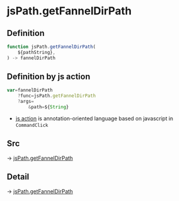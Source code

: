 # jsPath.getFannelDirPath

## Definition

```js.js
function jsPath.getFannelDirPath(
	${pathString},
) -> fannelDirPath
```


## Definition by js action

```js.js
var=fannelDirPath
	?func=jsPath.getFannelDirPath
	?args=
		&path=${String}
```

- [js action](#) is annotation-oriented language based on javascript in `CommandClick`



## Src

-> [jsPath.getFannelDirPath](https://github.com/puutaro/CommandClick/blob/master/app/src/main/java/com/puutaro/commandclick/fragment_lib/terminal_fragment/js_interface/JsPath.kt#L130)

## Detail

-> [jsPath.getFannelDirPath](https://github.com/puutaro/CommandClick/blob/master/md/developer/js_interface/details/JsPath/getFannelDirPath.md)
